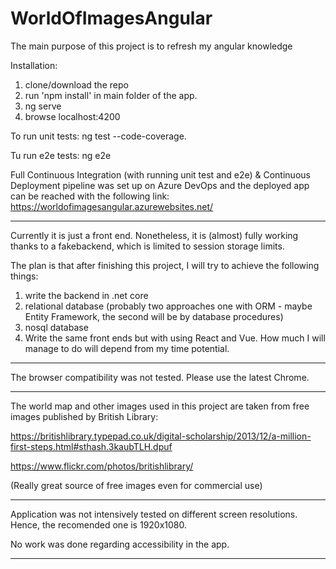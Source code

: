 
# WorldOfImagesAngular

The main purpose of this project is to refresh my angular knowledge


Installation:
1. clone/download the repo
2. run 'npm install' in main folder of the app.
3. ng serve
4. browse localhost:4200

To run unit tests: ng test --code-coverage.

Tu run e2e tests: ng e2e

Full Continuous Integration (with running unit test and e2e) & Continuous Deployment pipeline was set up on Azure DevOps and the deployed app can be reached with the following link:
https://worldofimagesangular.azurewebsites.net/

----------------------------------------
Currently it is just a front end. Nonetheless, it is (almost) fully working thanks to a fakebackend, which is limited to session storage limits.

The plan is that after finishing this project, I will try to achieve the following things:
1. write the backend in .net core
2. relational database (probably two approaches one with ORM - maybe Entity Framework, the second will be by database procedures)
3. nosql database
4. Write the same front ends but with using React and Vue.
How much I will manage to do will depend from my time potential.


----------------------------------------

The browser compatibility was not tested. Please use the latest Chrome.

----------------------------------------

The world map and other images used in this project are taken from free images published by British Library:

https://britishlibrary.typepad.co.uk/digital-scholarship/2013/12/a-million-first-steps.html#sthash.3kaubTLH.dpuf

https://www.flickr.com/photos/britishlibrary/

(Really great source of free images even for commercial use)

----------------------------------------

Application was not intensively tested on different screen resolutions. Hence, the recomended one is 1920x1080.

No work was done regarding accessibility in the app.

----------------------------------------
